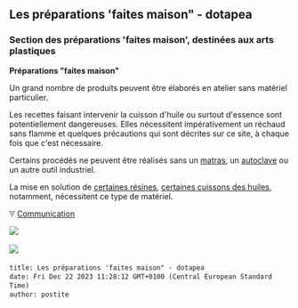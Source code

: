 ## Les préparations 'faites maison" - dotapea
### Section des préparations 'faites maison', destinées aux arts plastiques
 **Préparations "faites maison"**  

Un grand nombre de produits peuvent être élaborés en atelier sans matériel particulier.

Les recettes faisant intervenir la cuisson d'huile ou surtout d'essence sont potentiellement dangereuses. Elles nécessitent impérativement un réchaud sans flamme et quelques précautions qui sont décrites sur ce site, à chaque fois que c'est nécessaire.

Certains procédés ne peuvent être réalisés sans un [matras](matras.html), un [autoclave](autoclave.html) ou un autre outil industriel.

La mise en solution de [certaines résines](resinessolach.html), [certaines cuissons des huiles](cuisinedeshuiles.html), notamment, nécessitent ce type de matériel.



![](images/flechebas.gif) [Communication](http://www.artrealite.com/annonceurs.htm) 

[![](https://cbonvin.fr/sites/regie.artrealite.com/visuels/campagne1.png)](index-2.html#20131014)

![](https://cbonvin.fr/sites/regie.artrealite.com/visuels/campagne2.png)
```
title: Les préparations 'faites maison" - dotapea
date: Fri Dec 22 2023 11:28:12 GMT+0100 (Central European Standard Time)
author: postite
```
